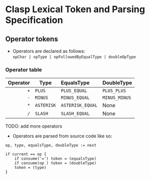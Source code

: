 # Clasp Lexical Token and Parsing Specification

## Operator tokens
- Operators are declared as follows:  
`opChar | opType | opFollowedByEqualType | doubleOpType`
### Operator table
|  Operator  |  Type  |  EqualsType  |  DoubleType  |
| ---------: | ------ | :------------ | ------------ |
| `+`        | `PLUS` | `PLUS_EQUAL` | `PLUS_PLUS`  |
| `-`        | `MINUS` | `MINUS_EQUAL` | `MINUS_MINUS`  |
| `*`        | `ASTERISK` | `ASTERISK_EQUAL` | None  |
| `/`        | `SLASH` | `SLASH_EQUAL` | None  |

TODO: add more operators

- Operators are parsed from source code like so:
```
op, type, equalsType, doubleType := next

if current == op {
    if consume('=') token = (equalsType)
    if consume(op ) token = (doubleType)
    token = (type)
}
```